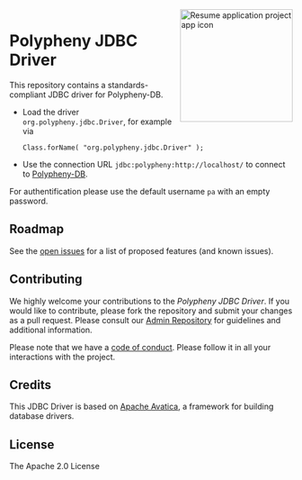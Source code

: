 <a href="https://polypheny.org/">
    <img align="right" width="200" height="200" src="https://polypheny.org/community/logo/logo.png" alt="Resume application project app icon">
</a>

# Polypheny JDBC Driver

This repository contains a standards-compliant JDBC driver for Polypheny-DB.

- Load the driver `org.polypheny.jdbc.Driver`, for example via 
  ```
  Class.forName( "org.polypheny.jdbc.Driver" );
  ```
- Use the connection URL `jdbc:polypheny:http://localhost/` to connect to [Polypheny-DB](https://github.com/polypheny/Polypheny-DB).

For authentification please use the default username `pa` with an empty password.


## Roadmap ##
See the [open issues](https://github.com/polypheny/Polypheny-DB/labels/A-jdbc) for a list of proposed features (and known issues).


## Contributing ##
We highly welcome your contributions to the _Polypheny JDBC Driver_. If you would like to contribute, please fork the repository and submit your changes as a pull request. Please consult our [Admin Repository](https://github.com/polypheny/Admin) for guidelines and additional information.

Please note that we have a [code of conduct](https://github.com/polypheny/Admin/blob/master/CODE_OF_CONDUCT.md). Please follow it in all your interactions with the project. 


## Credits ##
This JDBC Driver is based on [Apache Avatica](https://calcite.apache.org/avatica/), a framework for building database drivers. 


## License ##
The Apache 2.0 License
